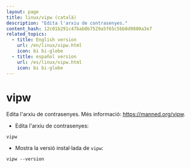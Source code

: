 ```yaml
---
layout: page
title: linux/vipw (català)
description: "Edita l'arxiu de contrasenyes."
content_hash: 12c01b291c47bab0b7529a5f65c5bb8d9800a3e7
related_topics:
  - title: English version
    url: /en/linux/vipw.html
    icon: bi bi-globe
  - title: español version
    url: /es/linux/vipw.html
    icon: bi bi-globe
---
```

# vipw

Edita l'arxiu de contrasenyes.
Més informació: <https://manned.org/vipw>.

- Edita l'arxiu de contrasenyes:

`vipw`

- Mostra la versió instal·lada de `vipw`:

`vipw --version`
